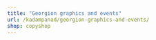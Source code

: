 ```yaml
---
title: "Georgion graphics and events"
url: /kadampanad/georgion-graphics-and-events/
shop: copyshop
---
```

